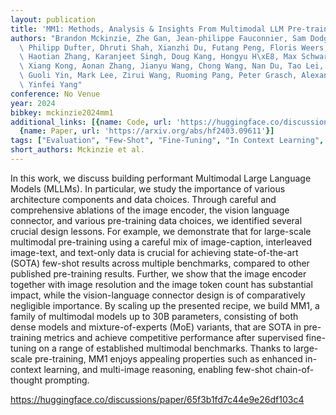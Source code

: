 ```yaml
---
layout: publication
title: 'MM1: Methods, Analysis & Insights From Multimodal LLM Pre-training'
authors: "Brandon Mckinzie, Zhe Gan, Jean-philippe Fauconnier, Sam Dodge, Bowen Zhang,\
  \ Philipp Dufter, Dhruti Shah, Xianzhi Du, Futang Peng, Floris Weers, Anton Belyi,\
  \ Haotian Zhang, Karanjeet Singh, Doug Kang, Hongyu H\xE8, Max Schwarzer, Tom Gunter,\
  \ Xiang Kong, Aonan Zhang, Jianyu Wang, Chong Wang, Nan Du, Tao Lei, Sam Wiseman,\
  \ Guoli Yin, Mark Lee, Zirui Wang, Ruoming Pang, Peter Grasch, Alexander Toshev,\
  \ Yinfei Yang"
conference: No Venue
year: 2024
bibkey: mckinzie2024mm1
additional_links: [{name: Code, url: 'https://huggingface.co/discussions/paper/65f3b1fd7c44e9e26df103c4'},
  {name: Paper, url: 'https://arxiv.org/abs/hf2403.09611'}]
tags: ["Evaluation", "Few-Shot", "Fine-Tuning", "In Context Learning", "Model Architecture", "Prompting", "Training Techniques"]
short_authors: Mckinzie et al.
---
```

In this work, we discuss building performant Multimodal Large Language Models (MLLMs). In particular, we study the importance of various architecture components and data choices. Through careful and comprehensive ablations of the image encoder, the vision language connector, and various pre-training data choices, we identified several crucial design lessons. For example, we demonstrate that for large-scale multimodal pre-training using a careful mix of image-caption, interleaved image-text, and text-only data is crucial for achieving state-of-the-art (SOTA) few-shot results across multiple benchmarks, compared to other published pre-training results. Further, we show that the image encoder together with image resolution and the image token count has substantial impact, while the vision-language connector design is of comparatively negligible importance. By scaling up the presented recipe, we build MM1, a family of multimodal models up to 30B parameters, consisting of both dense models and mixture-of-experts (MoE) variants, that are SOTA in pre-training metrics and achieve competitive performance after supervised fine-tuning on a range of established multimodal benchmarks. Thanks to large-scale pre-training, MM1 enjoys appealing properties such as enhanced in-context learning, and multi-image reasoning, enabling few-shot chain-of-thought prompting.

https://huggingface.co/discussions/paper/65f3b1fd7c44e9e26df103c4